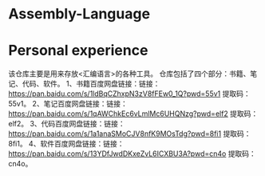 # Assembly-Language
# Personal experience
该仓库主要是用来存放<汇编语言>的各种工具。
仓库包括了四个部分：书籍、笔记、代码、软件。
1、书籍百度网盘链接：链接：https://pan.baidu.com/s/1ldBqCZhxpN3zV8fFEw0_1Q?pwd=55v1 提取码：55v1。
2、笔记百度网盘链接：链接：https://pan.baidu.com/s/1qAWChkEc6vLmlMc6UHQNzg?pwd=elf2 提取码：elf2。
3、代码百度网盘链接：链接：https://pan.baidu.com/s/1a1anaSMoCJV8nfK9MOsTdg?pwd=8fi1 提取码：8fi1。
4、软件百度网盘链接：链接：https://pan.baidu.com/s/13YDfJwdDKxeZvL6ICXBU3A?pwd=cn4o 提取码：cn4o。
